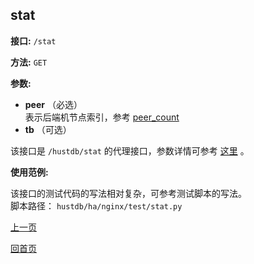 ## stat ##

**接口:** `/stat`

**方法:** `GET`

**参数:** 

*  **peer** （必选）  
表示后端机节点索引，参考 [peer_count](peer_count.md)
*  **tb** （可选）  

该接口是 `/hustdb/stat` 的代理接口，参数详情可参考 [这里](../hustdb/hustdb/stat.md) 。

**使用范例:**

该接口的测试代码的写法相对复杂，可参考测试脚本的写法。  
脚本路径： `hustdb/ha/nginx/test/stat.py`

[上一页](../ha.md)

[回首页](../../index.md)